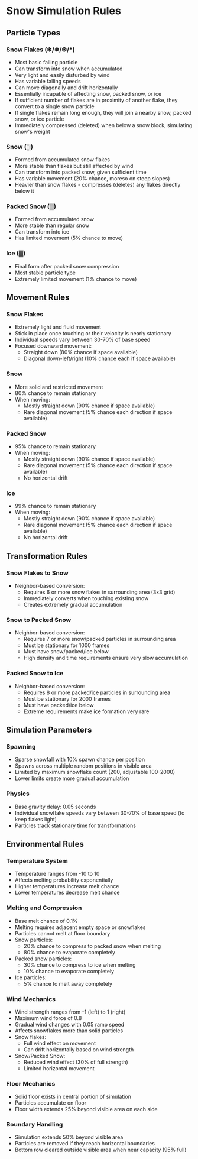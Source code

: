 # Snow Simulation Rules

## Particle Types

### Snow Flakes (❄/❅/❆/*)
- Most basic falling particle
- Can transform into snow when accumulated
- Very light and easily disturbed by wind
- Has variable falling speeds
- Can move diagonally and drift horizontally
- Essentially incapable of affecting snow, packed snow, or ice
- If sufficient number of flakes are in proximity of another flake, they convert to a single snow particle
- If single flakes remain long enough, they will join a nearby snow, packed snow, or ice particle
- Immediately compressed (deleted) when below a snow block, simulating snow's weight

### Snow (░)
- Formed from accumulated snow flakes
- More stable than flakes but still affected by wind
- Can transform into packed snow, given sufficient time
- Has variable movement (20% chance, moreso on steep slopes)
- Heavier than snow flakes - compresses (deletes) any flakes directly below it

### Packed Snow (▒)
- Formed from accumulated snow
- More stable than regular snow
- Can transform into ice
- Has limited movement (5% chance to move)

### Ice (▓)
- Final form after packed snow compression
- Most stable particle type
- Extremely limited movement (1% chance to move)

## Movement Rules

### Snow Flakes
- Extremely light and fluid movement
- Stick in place once touching or their velocity is nearly stationary
- Individual speeds vary between 30-70% of base speed
- Focused downward movement:
  - Straight down (80% chance if space available)
  - Diagonal down-left/right (10% chance each if space available)


### Snow
- More solid and restricted movement
- 80% chance to remain stationary
- When moving:
  - Mostly straight down (90% chance if space available)
  - Rare diagonal movement (5% chance each direction if space available)

### Packed Snow
- 95% chance to remain stationary
- When moving:
  - Mostly straight down (90% chance if space available)
  - Rare diagonal movement (5% chance each direction if space available)
  - No horizontal drift

### Ice
- 99% chance to remain stationary
- When moving:
  - Mostly straight down (90% chance if space available)
  - Rare diagonal movement (5% chance each direction if space available)
  - No horizontal drift

## Transformation Rules

### Snow Flakes to Snow
- Neighbor-based conversion:
  - Requires 6 or more snow flakes in surrounding area (3x3 grid)
  - Immediately converts when touching existing snow
  - Creates extremely gradual accumulation

### Snow to Packed Snow
- Neighbor-based conversion:
  - Requires 7 or more snow/packed particles in surrounding area
  - Must be stationary for 1000 frames
  - Must have snow/packed/ice below
  - High density and time requirements ensure very slow accumulation

### Packed Snow to Ice
- Neighbor-based conversion:
  - Requires 8 or more packed/ice particles in surrounding area
  - Must be stationary for 2000 frames
  - Must have packed/ice below
  - Extreme requirements make ice formation very rare

## Simulation Parameters

### Spawning
- Sparse snowfall with 10% spawn chance per position
- Spawns across multiple random positions in visible area
- Limited by maximum snowflake count (200, adjustable 100-2000)
- Lower limits create more gradual accumulation

### Physics
- Base gravity delay: 0.05 seconds
- Individual snowflake speeds vary between 30-70% of base speed (to keep flakes light)
- Particles track stationary time for transformations

## Environmental Rules

### Temperature System
- Temperature ranges from -10 to 10
- Affects melting probability exponentially
- Higher temperatures increase melt chance
- Lower temperatures decrease melt chance

### Melting and Compression
- Base melt chance of 0.1%
- Melting requires adjacent empty space or snowflakes
- Particles cannot melt at floor boundary
- Snow particles:
  - 20% chance to compress to packed snow when melting
  - 80% chance to evaporate completely
- Packed snow particles:
  - 30% chance to compress to ice when melting
  - 10% chance to evaporate completely
- Ice particles:
  - 5% chance to melt away completely

### Wind Mechanics
- Wind strength ranges from -1 (left) to 1 (right)
- Maximum wind force of 0.8
- Gradual wind changes with 0.05 ramp speed
- Affects snowflakes more than solid particles
- Snow flakes:
  - Full wind effect on movement
  - Can drift horizontally based on wind strength
- Snow/Packed Snow:
  - Reduced wind effect (30% of full strength)
  - Limited horizontal movement

### Floor Mechanics
- Solid floor exists in central portion of simulation
- Particles accumulate on floor
- Floor width extends 25% beyond visible area on each side

### Boundary Handling
- Simulation extends 50% beyond visible area
- Particles are removed if they reach horizontal boundaries
- Bottom row cleared outside visible area when near capacity (95% full)
